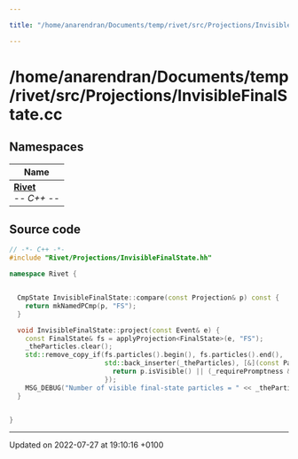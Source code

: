 ```yaml
---

title: "/home/anarendran/Documents/temp/rivet/src/Projections/InvisibleFinalState.cc"

---
```


# /home/anarendran/Documents/temp/rivet/src/Projections/InvisibleFinalState.cc



## Namespaces

| Name           |
| -------------- |
| **[Rivet](http://example.org/namespaces/namespacerivet/)** <br>-*- C++ -*-  |




## Source code

```cpp
// -*- C++ -*-
#include "Rivet/Projections/InvisibleFinalState.hh"

namespace Rivet {


  CmpState InvisibleFinalState::compare(const Projection& p) const {
    return mkNamedPCmp(p, "FS");
  }

  void InvisibleFinalState::project(const Event& e) {
    const FinalState& fs = applyProjection<FinalState>(e, "FS");
    _theParticles.clear();
    std::remove_copy_if(fs.particles().begin(), fs.particles().end(),
                        std::back_inserter(_theParticles), [&](const Particle& p){
                          return p.isVisible() || (_requirePromptness && !p.isDirect(_allow_from_direct_tau, _allow_from_direct_mu)); 
                        });
    MSG_DEBUG("Number of visible final-state particles = " << _theParticles.size());
  }


}
```


-------------------------------

Updated on 2022-07-27 at 19:10:16 +0100
